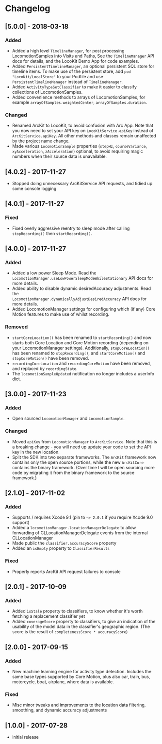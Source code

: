 # Changelog

## [5.0.0] - 2018-03-18

### Added

- Added a high level `TimelineManager`, for post processing LocomotionSamples into Visits and 
  Paths,  See the `TimelineManager` API docs for details, and the LocoKit Demo App for code examples.
- Added `PersistentTimelineManager`, an optional persistent SQL store for timeline items. To make 
  use of the persistent store, add `pod "LocoKit/LocalStore"` to your Podfile and use 
  `PersistentTimelineManager` instead of `TimelineManager`. 
- Added `ActivityTypeSetClassifier` to make it easier to classify collections of LocomotionSamples.
- Added convenience methods to arrays of LocomotionSamples, for example 
  `arrayOfSamples.weightedCenter`, `arrayOfSamples.duration`.

### Changed

- Renamed ArcKit to LocoKit, to avoid confusion with Arc App. Note that you now need to set 
  your API key on `LocoKitService.apiKey` instead of `ArcKitService.apiKey`. All other methods 
  and classes remain unaffected by the project name change. 
- Made various `LocomotionSample` properties (`stepHz`, `courseVariance`, `xyAcceleration`, 
  `zAcceleration`) optional, to avoid requiring magic numbers when 
  their source data is unavailable. 

## [4.0.2] - 2017-11-27

- Stopped doing unnecessary ArcKitService API requests, and tidied up some console logging

## [4.0.1] - 2017-11-27

### Fixed

- Fixed overly aggressive reentry to sleep mode after calling `stopRecording()` then 
  `startRecording()`.  

## [4.0.0] - 2017-11-27

### Added

- Added a low power Sleep Mode. Read the `LocomotionManager.useLowPowerSleepModeWhileStationary` API 
  docs for more details.
- Added ability to disable dynamic desiredAccuracy adjustments. Read the  
  `LocomotionManager.dynamicallyAdjustDesiredAccuracy` API docs for more details.
- Added LocomotionManager settings for configuring which (if any) Core Motion features to make use of
  whilst recording.

### Removed

- `startCoreLocation()` has been renamed to `startRecording()` and now starts both Core Location 
  and Core Motion recording (depending on your LocomotionManager settings). Additionally, 
  `stopCoreLocation()` has been renamed to `stopRecording()`, and `startCoreMotion()` and 
  `stopCoreMotion()` have been removed. 
- `recordingCoreLocation` and `recordingCoreMotion` have been removed, and replaced by 
  `recordingState`. 
- The `locomotionSampleUpdated` notification no longer includes a userInfo dict. 

## [3.0.0] - 2017-11-23

### Added

- Open sourced `LocomotionManager` and `LocomotionSample`. 

### Changed

- Moved `apiKey` from `LocomotionManager` to `ArcKitService`. Note that this is a breaking 
  change - you will need up update your code to set the API key in the new location.
- Split the SDK into two separate frameworks. The `ArcKit` framework now contains only the open 
  source portions, while the new `ArcKitCore` contains the binary framework. (Over time I will 
  be open sourcing more code by migrating it from the binary framework to the source framework.)

## [2.1.0] - 2017-11-02

### Added

- Supports / requires Xcode 9.1 (pin to `~> 2.0.1` if you require Xcode 9.0 support)
- Added a `locomotionManager.locationManagerDelegate` to allow forwarding of 
  CLLocationManagerDelegate events from the internal CLLocationManager
- Made public the `classifier.accuracyScore` property
- Added an `isEmpty` property to `ClassifierResults`

### Fixed 

- Properly reports ArcKit API request failures to console

## [2.0.1] - 2017-10-09

### Added

- Added `isStale` property to classifiers, to know whether it's worth fetching a
  replacement classifier yet
- Added `coverageScore` property to classifiers, to give an indication of the usability of the
  model data in the classifier's geographic region. (The score is the result of 
  `completenessScore * accuracyScore`)

## [2.0.0] - 2017-09-15

### Added

- New machine learning engine for activity type detection. Includes the same base types
  supported by Core Motion, plus also car, train, bus, motorcycle, boat, airplane, where 
  data is available.

### Fixed

- Misc minor tweaks and improvements to the location data filtering, smoothing, and dynamic 
  accuracy adjustments


## [1.0.0] - 2017-07-28

- Initial release
